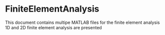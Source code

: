 # FiniteElementAnalysis
This document contains multipe MATLAB files for the finite element analysis
1D and 2D finite element analysis are presented
